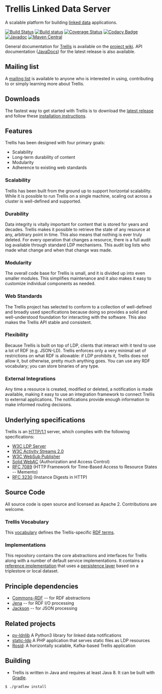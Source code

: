 # Trellis Linked Data Server

A scalable platform for building [linked data](https://www.w3.org/TR/ldp/) applications.

[![Build Status](https://travis-ci.org/trellis-ldp/trellis.png?branch=jpms)](https://travis-ci.org/trellis-ldp/trellis)
[![Build status](https://ci.appveyor.com/api/projects/status/nvdwx442663ib39d/branch/jpms?svg=true)](https://ci.appveyor.com/project/acoburn/trellis/branch/jpms)
[![Coverage Status](https://coveralls.io/repos/github/trellis-ldp/trellis/badge.svg?branch=master)](https://coveralls.io/github/trellis-ldp/trellis?branch=jpms)
[![Codacy Badge](https://api.codacy.com/project/badge/Grade/09f8d4ae61764bd9a1fead16514b6db2)](https://www.codacy.com/app/acoburn/trellis?utm_source=github.com&amp;utm_medium=referral&amp;utm_content=trellis-ldp/trellis&amp;utm_campaign=Badge_Grade)
[![Javadoc](https://javadoc-badge.appspot.com/org.trellisldp/trellis-api.svg?label=javadoc)](https://trellis-ldp.github.io/trellis/apidocs/)
[![Maven Central](https://img.shields.io/maven-central/v/org.trellisldp/trellis-api.svg)](https://mvnrepository.com/artifact/org.trellisldp/trellis-api/0.6.0)

General documentation for [Trellis](https://www.trellisldp.org) is available on the [project wiki](https://github.com/trellis-ldp/trellis/wiki).
API documentation ([JavaDocs](https://trellis-ldp.github.io/trellis/apidocs)) for the latest release is also available.

## Mailing list

A [mailing list](https://groups.google.com/group/trellis-ldp) is available to anyone who is interested in using, contributing to or simply learning more about Trellis.

## Downloads

The fastest way to get started with Trellis is to download the [latest release](https://github.com/trellis-ldp/trellis/releases)
and follow these [installation instructions](platform/linux).

## Features

Trellis has been designed with four primary goals:

  * Scalability
  * Long-term durability of content
  * Modularity
  * Adherence to existing web standards

### Scalability

Trellis has been built from the ground up to support horizontal scalability. While it is
possible to run Trellis on a single machine, scaling out across a cluster is well-defined and supported.

### Durability

Data integrity is vitally important for content that is stored for years and decades. Trellis makes it possible to retrieve
the state of any resource at any, arbitrary point in time. This also means that nothing is ever truly deleted. For every
operation that changes a resource, there is a full audit log available through standard LDP mechanisms. This audit log
lists who made what change and when that change was made.

### Modularity

The overall code base for Trellis is small, and it is divided up into even smaller modules.
This simplifies maintenance and it also makes it easy to customize individual components as needed.

### Web Standards

The Trellis project has selected to conform to a collection of well-defined and broadly used specifications because
doing so provides a solid and well-understood foundation for interacting with the software. This also makes the
Trellis API stable and consistent.

### Flexibility

Because Trellis is built on top of LDP, clients that interact with it tend to use a lot of RDF (e.g. JSON-LD). Trellis
enforces only a very minimal set of restrictions on what RDF is allowable: if LDP prohibits it, Trellis does not
allow it, but otherwise, pretty much anything goes. You can use any RDF vocabulary; you can store binaries of any type.

### External Integrations

Any time a resource is created, modified or deleted, a notification is made available, making it easy to use an integration
framework to connect Trellis to external applications. The notifications provide enough information to make informed routing
decisions.

## Underlying specifications

Trellis is an [HTTP/1.1](https://tools.ietf.org/html/rfc7231) server, which complies with the following specifications:

  * [W3C LDP Server](https://www.w3.org/TR/ldp/)
  * [W3C Activity Streams 2.0](https://www.w3.org/TR/activitystreams-core/)
  * [W3C WebSub Publisher](https://www.w3.org/TR/websub/)
  * [Solid WebAC](https://github.com/solid/solid-spec#authorization-and-access-control) (Authorization and Access Control)
  * [RFC 7089](https://tools.ietf.org/html/rfc7089) (HTTP Framework for Time-Based Access to Resource States -- Memento)
  * [RFC 3230](https://tools.ietf.org/html/rfc3230) (Instance Digests in HTTP)

## Source Code

All source code is open source and licensed as Apache 2. Contributions are welcome.

### Trellis Vocabulary

This [vocabulary](https://github.com/trellis-ldp/trellis-ontology) defines the Trellis-specific
[RDF terms](https://www.trellisldp.org/ns/trellis.html).

### Implementations

This repository contains the core abstractions and interfaces for Trellis along with a number of default service
implementations. It contains a [reference implementation](components/app-triplestore) that uses a [persistence layer](components/triplestore)
based on a triplestore or local dataset.

## Principle dependencies

  * [Commons-RDF](https://commons.apache.org/proper/commons-rdf/) -- for RDF abstractions
  * [Jena](https://jena.apache.org/) -- for RDF I/O processing
  * [Jackson](https://github.com/FasterXML/jackson) -- for JSON processing

## Related projects

  * [py-ldnlib](https://github.com/trellis-ldp/py-ldnlib) A Python3 library for linked data notifications
  * [static-ldp](https://github.com/trellis-ldp/static-ldp) A PHP application that serves static files as LDP resources
  * [Rosid](https://github.com/trellis-ldp/trellis-rosid): A horizontally scalable, Kafka-based Trellis application

## Building

 * Trellis is written in Java and requires at least Java 8. It can be built with [Gradle](https://gradle.org).

```
$ ./gradlew install
````

